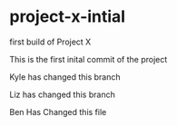 # project-x-intial
first build of Project X

This is the first inital commit of the project



Kyle has changed this branch

Liz has changed this branch

Ben Has Changed this file


